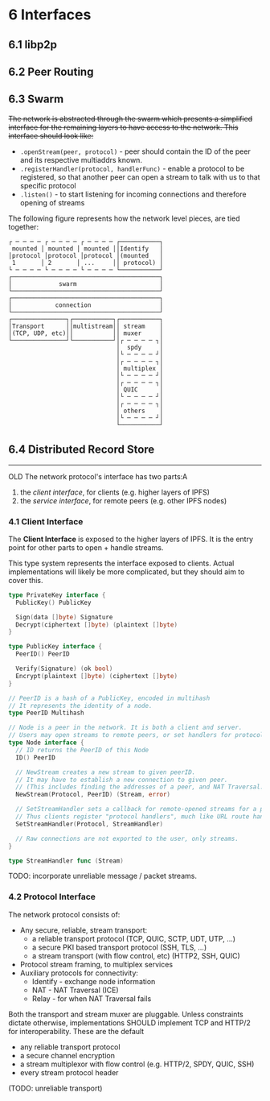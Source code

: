 6 Interfaces
============

## 6.1 libp2p

## 6.2 Peer Routing

## 6.3 Swarm

~~The network is abstracted through the swarm which presents a simplified interface for the remaining layers to have access to the network. This interface should look like:~~

- `.openStream(peer, protocol)` - peer should contain the ID of the peer and its respective multiaddrs known.
- `.registerHandler(protocol, handlerFunc)` - enable a protocol to be registered, so that another peer can open a stream to talk with us to that specific protocol
- `.listen()` - to start listening for incoming connections and therefore opening of streams

The following figure represents how the network level pieces, are tied together:

```
┌ ─ ─ ─ ─ ┌ ─ ─ ─ ─ ┌ ─ ─ ─ ─ ┌───────────┐
 mounted │ mounted │ mounted ││Identify   │
│protocol │protocol │protocol │(mounted   │
 1       │ 2       │ ...     ││ protocol) │
└ ─ ─ ─ ─ └ ─ ─ ─ ─ └ ─ ─ ─ ─ └───────────┘
┌─────────────────────────────────────────┐
│             swarm                       │
└─────────────────────────────────────────┘
┌─────────────────────────────────────────┐
│            connection                   │
└─────────────────────────────────────────┘
┌───────────────┐┌───────────┐┌───────────┐
│Transport      ││multistream││ stream    │
│(TCP, UDP, etc)││           ││ muxer     │
└───────────────┘└───────────┘│┌ ─ ─ ─ ─ ┐│
                              │  spdy     │
                              │└ ─ ─ ─ ─ ┘│
                              │┌ ─ ─ ─ ─ ┐│
                              │ multiplex │
                              │└ ─ ─ ─ ─ ┘│
                              │┌ ─ ─ ─ ─ ┐│
                              │ QUIC      │
                              │└ ─ ─ ─ ─ ┘│
                              │┌ ─ ─ ─ ─ ┐│
                              │ others    │
                              │└ ─ ─ ─ ─ ┘│
                              └───────────┘
```

## 6.4 Distributed Record Store








----------------------------
OLD 
The network protocol's interface has two parts:A

1. the _client interface_, for clients (e.g. higher layers of IPFS)
2. the _service interface_, for remote peers (e.g. other IPFS nodes)

### 4.1 Client Interface

The **Client Interface** is exposed to the higher layers of IPFS. It is the entry point for other parts to open + handle streams.

This type system represents the interface exposed to clients. Actual implementations will likely be more complicated, but they should aim to cover this.

```go
type PrivateKey interface {
  PublicKey() PublicKey

  Sign(data []byte) Signature
  Decrypt(ciphertext []byte) (plaintext []byte)
}

type PublicKey interface {
  PeerID() PeerID

  Verify(Signature) (ok bool)
  Encrypt(plaintext []byte) (ciphertext []byte)
}

// PeerID is a hash of a PublicKey, encoded in multihash
// It represents the identity of a node.
type PeerID Multihash

// Node is a peer in the network. It is both a client and server.
// Users may open streams to remote peers, or set handlers for protocols.
type Node interface {
  // ID returns the PeerID of this Node
  ID() PeerID

  // NewStream creates a new stream to given peerID.
  // It may have to establish a new connection to given peer.
  // (This includes finding the addresses of a peer, and NAT Traversal.)
  NewStream(Protocol, PeerID) (Stream, error)

  // SetStreamHandler sets a callback for remote-opened streams for a protocol
  // Thus clients register "protocol handlers", much like URL route handlers
  SetStreamHandler(Protocol, StreamHandler)

  // Raw connections are not exported to the user, only streams.
}

type StreamHandler func (Stream)
```

TODO: incorporate unreliable message / packet streams.

### 4.2 Protocol Interface

The network protocol consists of:

- Any secure, reliable, stream transport:
  - a reliable transport protocol (TCP, QUIC, SCTP, UDT, UTP, ...)
  - a secure PKI based transport protocol (SSH, TLS, ...)
  - a stream transport (with flow control, etc) (HTTP2, SSH, QUIC)
- Protocol stream framing, to multiplex services
- Auxiliary protocols for connectivity:
  - Identify - exchange node information
  - NAT - NAT Traversal (ICE)
  - Relay - for when NAT Traversal fails

Both the transport and stream muxer are pluggable. Unless
constraints dictate otherwise, implementations SHOULD implement TCP and HTTP/2
for interoperability. These are the default

- any reliable transport protocol
- a secure channel encryption
- a stream multiplexor with flow control (e.g. HTTP/2, SPDY, QUIC, SSH)
- every stream protocol header

(TODO: unreliable transport)


